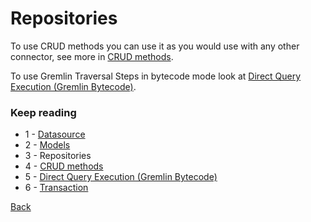 # Repositories

To use CRUD methods you can use it as you would use with any other connector, see more in [CRUD methods](docs/crud.md).

To use Gremlin Traversal Steps in bytecode mode look at [Direct Query Execution (Gremlin Bytecode)](docs/bytecode.md).

### Keep reading
- 1 - [Datasource](docs/datasource.md)
- 2 - [Models](docs/models.md)
- 3 - Repositories
- 4 - [CRUD methods](docs/crud.md)
- 5 - [Direct Query Execution (Gremlin Bytecode)](docs/bytecode.md)
- 6 - [Transaction](docs/transaction.md)

[Back](/)
